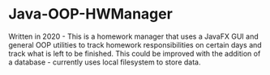 # Java-OOP-HWManager

Written in 2020 - This is a homework manager that uses a JavaFX GUI and general OOP utilities to track homework responsibilities on certain days and track what is left to be finished. This could be improved with the addition of a database - currently uses local filesystem to store data.
